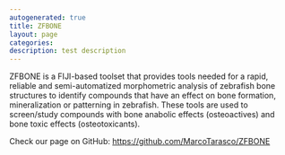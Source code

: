 ```yaml
---
autogenerated: true
title: ZFBONE
layout: page
categories: 
description: test description
---
```


ZFBONE is a FIJI-based toolset that provides tools needed for a rapid, reliable and semi-automatized morphometric analysis of zebrafish bone structures to identify compounds that have an effect on bone formation, mineralization or patterning in zebrafish. These tools are used to screen/study compounds with bone anabolic effects (osteoactives) and bone toxic effects (osteotoxicants).

Check our page on GitHub: https://github.com/MarcoTarasco/ZFBONE
